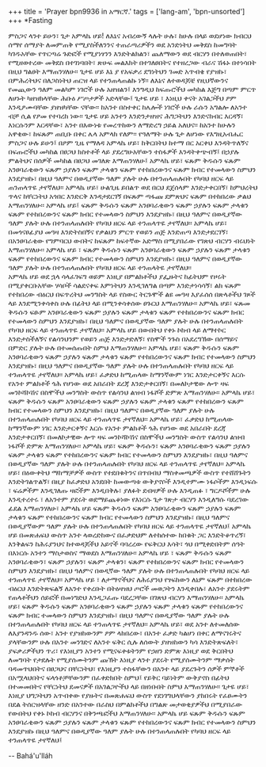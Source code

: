 +++
title = 'Prayer bpn9936 in አማርኛ.'
tags = ['lang-am', 'bpn-unsorted']
+++
*Fasting

ምስጋና ላንተ ይሁን፣ ጌታ አምላኬ ሆይ! ለእኔና አብረውኝ ላሉት ሁሉ፣ ከሁሉ በላይ ወደሆነው ክብርህ ሰማየ ሰማያት ለመምጠቅ የሚያስችለንንና ተጠራጣሪዎችን ወደ አንድነትህ መቅደስ ከመግባት ካገዱአቸው የጥርጣሬ ጉድፎች የሚያነፃንን እንድትልክልን፣ ጨለማውን ወደ  ብርሃን በተለወጠበት፣ የሚዘወተረው መቅደስ በተገነባበት፣ ጽሁፍ መልእክት በተገለፀበትና የተዘረጋው ብራና ሽፋኑ በተነሳበት በዚህ ግልፀት እማጠንሃለሁ፡፡
	ጌታዬ ሆይ እኔ ያ የአፍቃሪ ደግነትህን ገመድ አጥብቄ የያዝኩ፣ በምሕረትህና በለጋስነትህ ጠርዝ ላይ የተንጠላጠልኩ ነኝ፡፡ ለእኔና ለተወዳጆቼ   የዚህኛውንና የመጪውን ዓለም መልካም ነገሮች ሁሉ አዘዝልን፤ እንግዲህ ከፍጡሮችህ መካከል እጅግ በጣም ምርጥ ለሆኑት ካዘዝክላቸው ሕቡዕ ሥጦታዎች አድላቸው፤
	ጌታዬ ሆይ ፣ እነዚህ ቀናት አገልጋችህ ፆም እንዲፆሙባቸው ያዘዝካቸው ናቸው፡፡ ከአንተ በስተቀር ከሌሎች ነገሮች ሁሉ ራሱን  አግልሎ ለአንተ ብቻ ሲል የፆመ የተባረከ ነው፡፡ ጌታዬ  ሆይ አንተን እንድንታዘዝና ሕግጋትህን እንድናከብር እርዳኝ፣ እነርሱንም እርዳቸው፣ አንተ በእውነቱ የመረጥከውን ለማድረግ ኃይል አለህና፡፡
	ከአንተ ከሁሉን አዋቂው፣ ከፍጹም ጠቢቡ በቀር ሌላ አምላክ የለም፡፡ የዓለማት ሁሉ ጌታ ለሆነው የእግዚአብሔር ምስጋና ሁሉ ይሁን፤ 
በፆም ጊዜ የማለዳ 
	አምላኬ ሆይ፣ ከቅርበትህ ከተማ በር አርቀህ እንዳትጥለኝና በፍጡሮችህ መካከል በፀጋህ ክስተቶች ላይ  ያደረግሁአቸውን ተስፋዎች እንዳትቀጭብኝ፤  በኃያሉ ምልትህና በሰዎች መካከል በፀጋህ መገለጽ እማጠንሃለሁ፤ አምላኬ ሆይ፣ ፍጹም ቅዱሱን ፍጹም አንፀባራቂውን ፍጹም ኃያሉን ፍጹም  ታላቁን ፍጹም የተከበረውንና ፍጹም ክብር የተመላውን ስምህን እንደያዝኩ፣ በዚህ ዓለምና በወዲያኛው ዓለም ያሉት ሁሉ በተንጠላጠሉበት የካባህ ዘርፍ ላይ ጠንጠላጥዬ ታየኛለህ፡፡
	አምላኬ ሆይ፣ ሁልጊዜ ይበልጥ ወደ በርህ ደጀሰላም እንድታቀርበኝ፣ ከምህረትህ ጥላና ከቸርነትህ አጎበር እንድርቅ እንዳታደርገኝ በፍጹም ጣፋጩ ደምጽህና ፍጹም በተከበረው ቃልህ  እማጠንሃለሁ፡፡ አምላኬ ሆይ፤ ፍጹም ቅዱሱን ፍጹም አንፀባራቂውን ፍጹም ኃያሉን ፍጹም ታላቁን ፍጹም የተከበረውንና ፍጹም ክብር የተመላውን ስምህን እንደያዝኩ፣ በዚህ ዓለምና በወዲያኛው ዓለም ያሉት ሁሉ በተንጠላጠሉበት የካባህ ዘርፍ ላይ ተንጠላጥዬ  ታየኛለህ፡፡
	አምላኬ ሆይ፣ በመጎናፀፊያህ መዓዛ እንድትስበኝና የቃልህን ምርጥ የወይን  ጠጅ  እንድጠጣ እንድታደርገኝ፣ በአንፀባራቂው የግምባርህ ውበትና ከፍጹም  ከፍተኛው አድማስ በሚያበራው የገጽህ ብርሃን ብሩህነት እማጠንሃለሁ፡፡ 
አምላኬ ሆይ ፣ ፍጹም ቅዱሱን ፍጹም አንፀባራቂውን ፍጹም ኃያሉን ፍጹም ታላቁን ፍጹም የተከበረውንና ፍጹም ክብር የተመላውን  ስምህን እንደያዝኩ፣ በዚህ ዓለምና በወዲያኛው ዓለም ያሉት ሁሉ በተንጠላጠሉበት የካባህ ዘርፍ ላይ ተንጠላትዬ ታየኛለህ፡፡  
አምላኬ ሆይ ወደ ኋላ ሳላፈገፍግ  ወይም እነዚያ  በምልክቶችህ ያፌዙትና ከፊትህም የዞሩት በሚያቀርቡአቸው ሃሳቦች ሳልደናቀፍ እምነትህን እንዲገለግል በጣም እንድታነሳሳኝ፣ ልክ ፍጹም  የተከበረው ብዕርህ በፍጥረትህ መንግስት ላይ የስውር ትርጉሞች ልዩ መዓዛ እያፈሰሰ በጽላቶችህ ገጾች ላይ እንደሚንቀሳቀስ ሁሉ በፊትህ ላይ በሚንቀሳቀሰው ፀጉርህ እማጠንሃለሁ፡፡ አምላኬ ሆይ፣ ፍጹመ ቅዱሱን ፍፁም  አንፀባራቂውን ፍጹም ኃያሉን ፍጹም ታላቁን ፍጹም የተከበረውንና ፍጹም ክብር የተመላውን ስምህን እንደያዝኩ፣ በዚህ ዓለምና በወዲያኛው ዓለም ያሉት ሁሉ በተንጠላጠሉበት የካባህ ዘርፍ  ላይ ተንጠላጥዬ ታየኛለህ፡፡ 
	አምላኬ ሆይ በውበትህ የቀኑ ኮከብ ላይ ለማተኮር እንድታስችለኝና የልሳንህንም የወይን ጠጅ  እንድታድለኝ፣ የስሞች ንጉስ በአደረግኽው በሰማይና በምድር ያሉት ሁሉ በተመሰጡበት ስምህ እማጠንሃለሁ፡፡ አምላኬ ሆይ፣  ፍጹም ቅዱሱን ፍጹም አንፀባራቂውን ፍጹም ኃያሉን ፍጹም ታላቁን ፍጹም የተከበረውንና ፍጹም ክብር የተመላውን  ስምህን እንደያዝኩ፣ በዚህ ዓለምና በወዲያኛው ዓለም ያሉት ሁሉ በተንጠላጠሉበት የካባህ ዘርፍ ላይ ተንጠላጥዬ ታየኛለህ፡፡ 
	አምላኬ ሆይ፣ ፈቃድህ ከሚጠላው ከማንኛውም ነገር እንድታርቀኝና እርሱ የአንተ ምልክቶች ጎሕ የሆነው ወደ አበራበት ደረጃ እንድታቀርበኝ፣ በመለኮታዊው ሎጥ ዛፍ መንኮሻኮሽና በስሞችህ መንግስት ውስጥ የልሳንህ ልዝብ ነፋሾች ድምጽ እማጠንሃለሁ፡፡ አምላኬ ሆይ፣  ፍጹም ቅዱሱን ፍጹም አንፀባራቂውን ፍጹም ኃያሉን ፍጹም ታላቁን ፍጹም የተከበረውን ፍጹም ክብር የተመላውን ስምህን እንደያዝኩ፣ በዚህ ዓለምና በወዲያኛው ዓለም ያሉት ሁሉ በተንጠላጠሉበት የካባህ ዘርፍ ላይ ተንጠላጥዬ ታየኛለህ፡፡
	አምላኬ ሆይ፣ ፈቃድህ ከሚጠላው ከማንኛውም ነገር እንድታርቀኝና እርሱ የአንተ ምልክቶች ጎሕ የሆነው ወደ አበራበት ደረጃ እንድታቀርበኝ፣ በመለኮታዊው ሎጥ ዛፍ መንኮሻኮሽና በስሞችህ መንግስት ውስጥ የልሳንህ ልዝብ ነፋሾች ድምጽ እማጠንሃለሁ፡፡ አምላኬ ሆይ፣ ፍጹም ቅዱሱን፣ ፍጹም አንፀባራቂውን  ፍጹም ኃያሉን ፍጹም ታላቁን ፍጹም የተከበረውንና ፍጹም ክብር  የተመላውን ስምህን እንደያዝኩ፣ በዚህ ዓለምና በወዲያኛው ዓለም ያሉት ሁሉ በተንጠላጠሉበት የካባህ ዘርፍ ላይ ተንጠላጥዬ ታየኛለህ፡፡
	አምላኬ ሆይ፣ በዕውቀትህ ማከማቻዎች ውስጥ የተደበቁትንና በጥበብህ ማስቀመጫዎች ውስጥ የተሸሸጉትን እንድትገልጥልኝ፣ በዚያ ከፈቃድህ አንደበት ከመውጣቱ ውቅያኖሶች እንዲተምሙ ነፋሶችም እንዲነፍሱ ፣ ፍሬዎችም እንዲገለጡ ዛፎችም እንዲበቅሉ፣ ያለፉት ደብዛዎች ሁሉ እንዲጠፉ ፣ ግርዶሾችም ሁሉ እንዲተረተሩ ፣ ለአንተም ያደሩት ወደማይጨቆነው  የእነርሱ ጌታ ገጽታ  ብርሃን እንዲለግሱ ባደረገው ፊደል እማጠንሃለሁ፣ አምላኬ ሆይ ፍጹም ቅዱሱን ፍጹም አንፀባራቂውን ፍጹም ኃያሉን ፍጹም ታላቁን ፍጹም የተከበረውንና ፍጹም ክብር የተመላውን ስምህን እንደያዝኩ፣ በዚህ ዓለምና በወዲያኛውም ዓለም ያሉት ሁሉ በተንጠላጠሉበት የካባህ ዘርፍ ላይ ተንጠላጥዬ ታየኛለህ፤
	አምላኬ ሆይ በመጽሐፍህ ውስጥ አንተ ላወረድከውና በፈቃድህም ለተከሰተው ከበቁት ጋር እንድትቆጥረኝ፣ እንቅልፍን ከሕሩያንህና  ከተወዳጆችህ አይኖች ባባረረው የፍቅርህ እሳት፣ ጎህ በሚቀድበትም ሰዓት በእነርሱ አንተን ማስታወስና ማወደስ እማጠንሃለሁ፡፡  አምላኬ ሆይ ፣ ፍጹም  ቅዱሱን ፍጹም አንፀባራቂውን፣  ፍጹም ኃያሉን፣ ፍጹም ታላቁን፣ ፍጹም የተከበረውንና ፍጹም ክብር የተመላውን ስምህን እንደያዝኩ፣ በዚህ ዓለምና በወዲኛው ዓለም  ያሉት ሁሉ በተንጠላጠሉበት የካባህ ዘርፍ ላይ ተንጠላጥዬ  ታየኛለህ፡፡ 
	አምላኬ ሆይ ፣ ለታማኖችህና ለሕሩያንህ የፃፍከውን ለኔም ፍጹም በተከበረው ብዕርህ  እንድትጽፍልኝ  ለአንተ የቀረቡት በትዕዛዝህ ጦሮች መወጋትን እንዲቀበሉ፣ ለአንተ ያደሩትም  የጠላቶችህን ሰይፎች በመነግድህ እንዲጋፈጡ  ባደረጋቸው በገጽህ ብርሃን እማጠንሃለሁ፡፡ አምላኬ ሆይ፣ ፍጹም ቅዱሱን ፍጹም አንፀባራቂውን  ፍጹም  ኃያሉን ፍጹም ታላቁን ፍጹም የተከበረውንና ፍጹም ክብር ተመላውን ስምህን እንደያዝኩ፣ በዚህ ዓለምና በወዲያኛው ዓለም ያሉት ሁሉ በተንጠላጠሉበት የካባህ ዘርፍ ላይ  ተንጠላጥዬ ታየኛለህ፡፡ 
	አምላኬ ሆይ፣ ወደ አንተ ለተመለሰው ለእያንዳንዱ ሰው፣ አንተ የያዝከውንም ፆም ላከበረው፣ በአንተ ፈቃድ ካልሆነ በቀር ለማናገሩትና ያላቸውንም ሁሉ በአንተ መንገድና ለአንተ ፍቅር ሲሉ ለሰውት ያዘዝከውን ካሳ እንድትጽፍለት፣ ያፍቃሪዎችህን ጥሪ፣ የእነዚያን አንተን የሚናፍቀቱትንም የኃዘን ድምጽ እነዚያ ወደ ቅርበትህ ለመግባት የታደሉት የሚያሰሙትንም ጩኽት  እነዚያ ላንተ ያደሩት የሚያሰሙትንም ማቃሰት ባዳመጥህበትና በፀጋህና በቸርነትህ፣ የእነዚያን ተስፋቸውን በአንተ ላይ ያደረጉትን ሰዎች ምኞቶች በአሟላህበትና ፍላጎቶቻቸውንም በፈቀድክበት ስምህ፤ የይቅር ባይነትም ውቅያኖስ በፊትህ በተመመበትና የቸርነትህ ደመናዎች በአገልጋዮችህ ላይ በዘነቡበት ስምህ እማጠንሃለሁ፡፡
ጌታዬ ሆይ፣ እነዚያ ህግጋትህን አጥብቀው የያዙትና በመጽሐፍህ ውስጥ የደነገግህላቸውን ያከበሩት የፈፀሙትን በደል ትሰርዝላቸው ዘንድ  በአንተው በራስህ በምልክቶችህ በግልጽ መታወቂያዎችህ በሚያበራው የውበትህ የቀኑ ኮከብ  ብርሃንና  በቅንጫፎችህ እማጠንሃለሁ፡፡ አምላኬ ሆይ  ፍጹም ቅዱሱን ፍጹም አንፀባራቂውን ፍጹም ኃያሉን ፍጹም ታላቁን ፍጹም የተከበረውንና ፍጹም ክብር የተመላውን ስምህን እንደያዝኩ በዚህ ዓለምና በወዲያኛው ዓለም ያሉት ሁሉ በተንጠላጠሉበት የካባህ ዘርፍ ላይ ተንጠላጥዬ ታየኛለህ፤

-- Bahá'u'lláh
